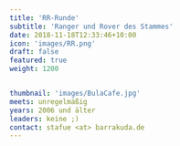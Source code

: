 ```yaml
---
title: 'RR-Runde'
subtitle: 'Ranger und Rover des Stammes'
date: 2018-11-18T12:33:46+10:00
icon: 'images/RR.png'
draft: false
featured: true
weight: 1200


thumbnail: 'images/BulaCafe.jpg'
meets: unregelmäßig
years: 2006 und älter
leaders: keine ;)
contact: stafue <at> barrakuda.de
---
```


